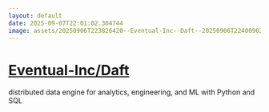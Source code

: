 ```yaml
---
layout: default
date: 2025-09-07T22:01:02.304744
image: assets/20250906T223826420--Eventual-Inc--Daft--20250906T224009022--cropped.png
---
```


# [Eventual-Inc/Daft](https://github.com/Eventual-Inc/Daft)

distributed data engine for analytics, engineering, and ML with Python and SQL
